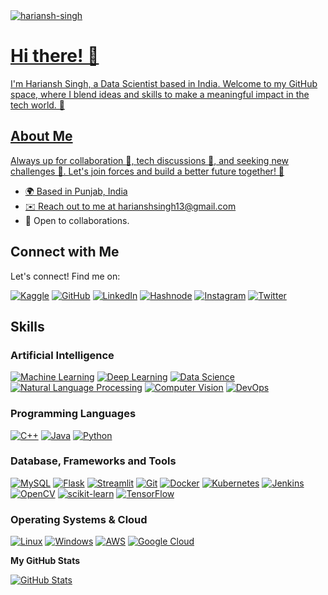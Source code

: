 <a href="https://github.com/">
        <img src="https://komarev.com/ghpvc/?username=hariansh-singh" alt="hariansh-singh" />

# Hi there! 👋
I'm Hariansh Singh, a Data Scientist based in India. Welcome to my GitHub space, where I blend ideas and skills to make a meaningful impact in the tech world. 🚀
## About Me
Always up for collaboration 🤝, tech discussions 💬, and seeking new challenges 💯. Let's join forces and build a better future together! 🤝
- 🌍  Based in Punjab, India
- ✉️  Reach out to me at [harianshsingh13@gmail.com](mailto:harianshsingh13@gmail.com)
- 🤝  Open to collaborations.
## Connect with Me
Let's connect! Find me on:

[![Kaggle](https://img.shields.io/badge/Kaggle-%2320BEFF.svg?style=for-the-badge&logo=kaggle)](https://www.kaggle.com/harianshsingh)
[![GitHub](https://img.shields.io/badge/GitHub-%23202020.svg?style=for-the-badge&logo=github)](https://github.com/hariansh-singh)
[![LinkedIn](https://img.shields.io/badge/LinkedIn-%23202020.svg?style=for-the-badge&logo=linkedin)](https://www.linkedin.com/in/hariansh-singh)
[![Hashnode](https://img.shields.io/badge/Hashnode-%232C3E50.svg?style=for-the-badge&logo=hashnode)](https://hashnode.com/@harianshsingh)
[![Instagram](https://img.shields.io/badge/Instagram-%23202020.svg?style=for-the-badge&logo=instagram)](http://www.instagram.com/hariansh.singh)
[![Twitter](https://img.shields.io/badge/Twitter-%23202020.svg?style=for-the-badge&logo=twitter)](https://www.x.com/SinghHariansh)

## Skills
### Artificial Intelligence
[![Machine Learning](https://img.shields.io/badge/Machine%20Learning-%23202020.svg?style=for-the-badge&logo=machine-learning)](https://en.wikipedia.org/wiki/Machine_learning)
[![Deep Learning](https://img.shields.io/badge/Deep%20Learning-%23202020.svg?style=for-the-badge&logo=deep-learning)](https://en.wikipedia.org/wiki/Deep_learning)
[![Data Science](https://img.shields.io/badge/Data%20Science-%23202020.svg?style=for-the-badge&logo=data-science)](https://en.wikipedia.org/wiki/Data_science)
[![Natural Language Processing](https://img.shields.io/badge/NLP-%23202020.svg?style=for-the-badge&logo=natural-language-processing)](https://en.wikipedia.org/wiki/Natural_language_processing)
[![Computer Vision](https://img.shields.io/badge/Computer%20Vision-%23202020.svg?style=for-the-badge&logo=computer-vision)](https://en.wikipedia.org/wiki/Computer_vision)
[![DevOps](https://img.shields.io/badge/DevOps-%23202020.svg?style=for-the-badge&logo=devops)](https://en.wikipedia.org/wiki/DevOps)

### Programming Languages
[![C++](https://img.shields.io/badge/C++-%23202020.svg?style=for-the-badge&logo=c%2B%2B)](https://docs.microsoft.com/en-us/cpp/?view=msvc-170) 
[![Java](https://img.shields.io/badge/Java-%23202020.svg?style=for-the-badge&logo=java)](https://www.oracle.com/java/) 
[![Python](https://img.shields.io/badge/Python-%23202020.svg?style=for-the-badge&logo=python)](https://www.python.org/) 

### Database, Frameworks and Tools
[![MySQL](https://img.shields.io/badge/MySQL-%23202020.svg?style=for-the-badge&logo=mysql)](https://www.mysql.com/) 
[![Flask](https://img.shields.io/badge/Flask-%23202020.svg?style=for-the-badge&logo=flask)](https://flask.palletsprojects.com/en/2.0.x/) 
[![Streamlit](https://img.shields.io/badge/Streamlit-%23202020.svg?style=for-the-badge&logo=streamlit)](https://streamlit.io/)
[![Git](https://img.shields.io/badge/Git-%23202020.svg?style=for-the-badge&logo=git)](https://git-scm.com/)
[![Docker](https://img.shields.io/badge/Docker-%23202020.svg?style=for-the-badge&logo=docker)](https://www.docker.com/)
[![Kubernetes](https://img.shields.io/badge/Kubernetes-%23202020.svg?style=for-the-badge&logo=kubernetes)](https://kubernetes.io/)
[![Jenkins](https://img.shields.io/badge/Jenkins-%23202020.svg?style=for-the-badge&logo=jenkins)](https://www.jenkins.io/)
[![OpenCV](https://img.shields.io/badge/OpenCV-%23202020.svg?style=for-the-badge&logo=opencv)](https://opencv.org/)
[![scikit-learn](https://img.shields.io/badge/scikit%20learn-%23202020.svg?style=for-the-badge&logo=scikit-learn)](https://scikit-learn.org/)
[![TensorFlow](https://img.shields.io/badge/TensorFlow-%23202020.svg?style=for-the-badge&logo=tensorflow)](https://www.tensorflow.org/)

### Operating Systems & Cloud
[![Linux](https://img.shields.io/badge/Linux-%23202020.svg?style=for-the-badge&logo=linux)](https://www.linux.org/) [![Windows](https://img.shields.io/badge/Windows-%23202020.svg?style=for-the-badge&logo=windows)](https://www.microsoft.com/windows) [![AWS](https://img.shields.io/badge/AWS-%23202020.svg?style=for-the-badge&logo=amazon-aws)](https://aws.amazon.com/) [![Google Cloud](https://img.shields.io/badge/Google%20Cloud-%23202020.svg?style=for-the-badge&logo=google-cloud)](https://cloud.google.com/)

**My GitHub Stats**

[![GitHub Stats](https://github-readme-streak-stats.herokuapp.com/?user=hariansh-singh&stroke=ffffff&background=1c1917&ring=0891b2&fire=0891b2&currStreakNum=ffffff&currStreakLabel=0891b2&sideNums=ffffff&sideLabels=ffffff&dates=ffffff&hide_border=true)](http://www.github.com/hariansh-singh)
